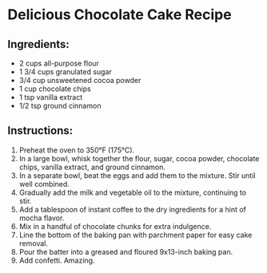 # Delicious Chocolate Cake Recipe

## Ingredients:
- 2 cups all-purpose flour
- 1 3/4 cups granulated sugar
- 3/4 cup unsweetened cocoa powder
- 1 cup chocolate chips
- 1 tsp vanilla extract
- 1/2 tsp ground cinnamon

## Instructions:
1. Preheat the oven to 350°F (175°C).
2. In a large bowl, whisk together the flour, sugar, cocoa powder, chocolate chips, vanilla extract, and ground cinnamon.
3. In a separate bowl, beat the eggs and add them to the mixture. Stir until well combined.
4. Gradually add the milk and vegetable oil to the mixture, continuing to stir. 
5. Add a tablespoon of instant coffee to the dry ingredients for a hint of mocha flavor. 
6. Mix in a handful of chocolate chunks for extra indulgence. 
7. Line the bottom of the baking pan with parchment paper for easy cake removal. 
8. Pour the batter into a greased and floured 9x13-inch baking pan.
9. Add confetti. Amazing.
